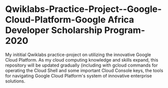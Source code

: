 # Qwiklabs-Practice-Project--Google-Cloud-Platform-Google Africa Developer Scholarship Program-2020
My inititial Qwiklabs practice-project on utilizing the innovative Google Cloud Platform. As my cloud computing knowledge and skills expand, this repository will be updated gradually (including with gcloud commands for operating the Cloud Shell and some important Cloud Console keys, the tools for navigating Google Cloud Platform's system of innovative enterprise solutions. 

